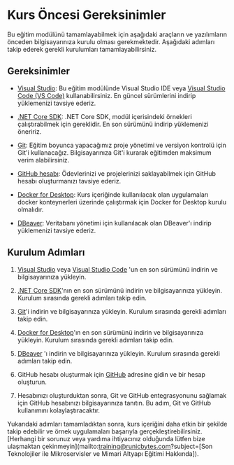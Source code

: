 # Kurs Öncesi Gereksinimler

Bu eğitim modülünü tamamlayabilmek için aşağıdaki araçların ve yazılımların önceden bilgisayarınıza kurulu olması gerekmektedir. Aşağıdaki adımları takip ederek gerekli kurulumları tamamlayabilirsiniz.

## Gereksinimler

- [Visual Studio](https://visualstudio.microsoft.com/tr/): Bu eğitim modülünde Visual Studio IDE veya [Visual Studio Code (VS Code)](https://code.visualstudio.com/) kullanabilirsiniz. En güncel sürümlerini indirip yüklemenizi tavsiye ederiz.

- [.NET Core SDK](https://dotnet.microsoft.com/download/dotnet-core): .NET Core SDK, modül içerisindeki örnekleri çalıştırabilmek için gereklidir. En son sürümünü indirip yüklemenizi öneririz.

- [Git](https://git-scm.com/): Eğitim boyunca yapacağımız proje yönetimi ve versiyon kontrolü için Git'i kullanacağız. Bilgisayarınıza Git'i kurarak eğitimden maksimum verim alabilirsiniz.

- [GitHub hesabı](https://github.com/): Ödevlerinizi ve projelerinizi saklayabilmek için GitHub hesabı oluşturmanızı tavsiye ederiz.

- [Docker for Desktop](https://www.docker.com/products/docker-desktop): Kurs içeriğinde kullanılacak olan uygulamaları docker konteynerleri üzerinde çalıştırmak için Docker for Desktop kurulu olmalıdır.

- [DBeaver](https://dbeaver.io/): Veritabanı yönetimi için kullanılacak olan DBeaver'ı indirip yüklemenizi tavsiye ederiz.

## Kurulum Adımları

1. [Visual Studio](https://visualstudio.microsoft.com/tr/downloads/) veya [Visual Studio Code](https://code.visualstudio.com/) 'un en son sürümünü indirin ve bilgisayarınıza yükleyin.

2. [.NET Core SDK](https://dotnet.microsoft.com/download/dotnet-core)'nın en son sürümünü indirin ve bilgisayarınıza yükleyin. Kurulum sırasında gerekli adımları takip edin.

3. [Git](https://git-scm.com/downloads)'i indirin ve bilgisayarınıza yükleyin. Kurulum sırasında gerekli adımları takip edin.

4. [Docker for Desktop](https://www.docker.com/products/docker-desktop)'ın en son sürümünü indirin ve bilgisayarınıza yükleyin. Kurulum sırasında gerekli adımları takip edin.

5. [DBeaver](https://dbeaver.io/download/) 'ı indirin ve bilgisayarınıza yükleyin. Kurulum sırasında gerekli adımları takip edin.

6. GitHub hesabı oluşturmak için [GitHub](https://github.com/) adresine gidin ve bir hesap oluşturun.

7. Hesabınızı oluşturduktan sonra, Git ve GitHub entegrasyonunu sağlamak için GitHub hesabınızı bilgisayarınıza tanıtın. Bu adım, Git ve GitHub kullanımını kolaylaştıracaktır.

Yukarıdaki adımları tamamladıktan sonra, kurs içeriğini daha etkin bir şekilde takip edebilir ve örnek uygulamaları başarıyla gerçekleştirebilirsiniz. [Herhangi bir sorunuz veya yardıma ihtiyacınız olduğunda lütfen bize ulaşmaktan çekinmeyin](mailto:training@runicbytes.com?subject=[Son Teknolojiler ile Mikroservisler ve Mimari Altyapı Eğitimi Hakkında]).
